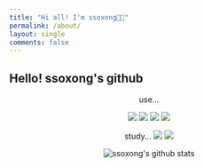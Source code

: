 ```yaml
---
title: "Hi all! I'm ssoxong👋🏻"
permalink: /about/
layout: single
comments: false
---
```

## Hello! ssoxong's github
<div align="center">
use...

<img src="https://img.shields.io/badge/C++-00599C?style=for-the-badge&logo=cplusplus&logoColor=white"> <img src="https://img.shields.io/badge/JAVA-007396?style=for-the-badge&logo=java&logoColor=white"> <img src="https://img.shields.io/badge/-A8B9CC?style=for-the-badge&logo=c&logoColor=white"> <img src="https://img.shields.io/badge/github-181717?style=for-the-badge&logo=github&logoColor=white"><br>

study...
<img src="https://img.shields.io/badge/Oracle-F80000?style=for-the-badge&logo=Oracle&logoColor=white"> <img src="https://img.shields.io/badge/next.js-000000?style=for-the-badge&logo=nextdotjs&logoColor=white">

![ssoxong's github stats](https://github-readme-stats.vercel.app/api?username=ssoxong&show_icons=true&theme=graywhite)
<!--
![Top Langs](https://github-readme-stats.vercel.app/api/top-langs/?username=ssoxong&layout=cpmpact&theme=graywhite)
-->


</div>